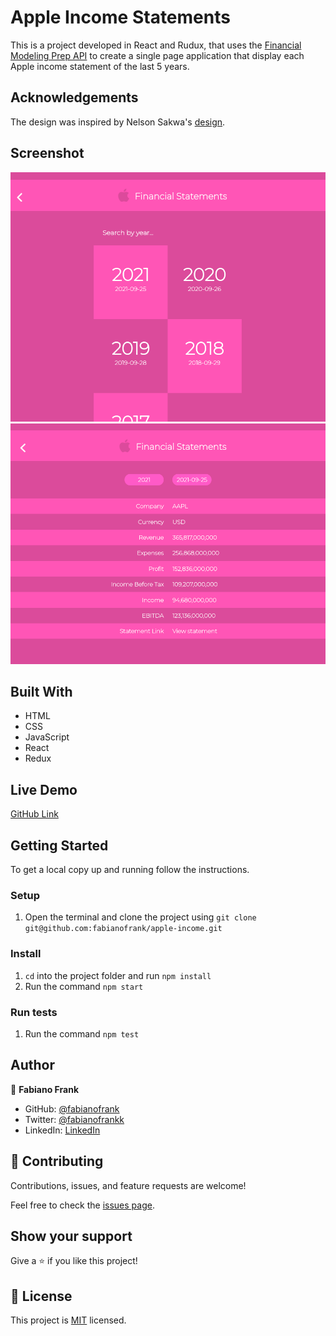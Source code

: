 # Apple Income Statements

This is a project developed in React and Rudux, that uses the [Financial Modeling Prep API](https://site.financialmodelingprep.com/developer/docs) to create a single page application that display each Apple income statement of the last 5 years. 


## Acknowledgements

The design was inspired by Nelson Sakwa's [design](https://www.behance.net/gallery/31579789/Ballhead-App-(Free-PSDs)).

## Screenshot

![screenshot](./public/apple.png)![screenshot](./public/apple1.png)


## Built With

- HTML 
- CSS 
- JavaScript
- React
- Redux

## Live Demo

[GitHub Link](https://fabianofrank.github.io/apple-income/)


## Getting Started

To get a local copy up and running follow the instructions.


### Setup

1. Open the terminal and clone the project using `git clone git@github.com:fabianofrank/apple-income.git`


### Install

1. `cd` into the project folder and run `npm install`
2. Run the command `npm start`


### Run tests

1. Run the command `npm test`


## Author

👤 **Fabiano Frank**

- GitHub: [@fabianofrank](https://github.com/fabianofrank)
- Twitter: [@fabianofrankk](https://twitter.com/fabianofrankk)
- LinkedIn: [LinkedIn](https://www.linkedin.com/in/fabianofrank/)


## 🤝 Contributing

Contributions, issues, and feature requests are welcome!

Feel free to check the [issues page](../../issues/).


## Show your support

Give a ⭐️ if you like this project!


## 📝 License

This project is [MIT](./MIT.md) licensed.

